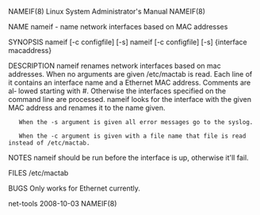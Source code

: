 NAMEIF(8)                                                                            Linux System Administrator's Manual                                                                            NAMEIF(8)

NAME
       nameif - name network interfaces based on MAC addresses

SYNOPSIS
       nameif [-c configfile] [-s]
       nameif [-c configfile] [-s] {interface macaddress}

DESCRIPTION
       nameif  renames  network  interfaces based on mac addresses. When no arguments are given /etc/mactab is read. Each line  of it contains an interface name and a Ethernet MAC address. Comments are al‐
       lowed starting with #.  Otherwise the interfaces specified on the command line are processed.  nameif looks for the interface with the given MAC address and renames it to the name given.

       When the -s argument is given all error messages go to the syslog.

       When the -c argument is given with a file name that file is read instead of /etc/mactab.

NOTES
       nameif should be run before the interface is up, otherwise it'll fail.

FILES
       /etc/mactab

BUGS
       Only works for Ethernet currently.

net-tools                                                                                         2008-10-03                                                                                        NAMEIF(8)
